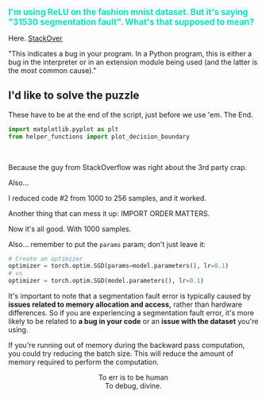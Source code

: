 <span style="color:#00e6c1;font-size:larger;font-weight:bold">I'm using ReLU on the fashion mnist dataset.  But it's saying "31530 segmentation fault".  What's that supposed to mean?</span>

Here.  [StackOver](https://stackoverflow.com/questions/49414841/process-finished-with-exit-code-139-interrupted-by-signal-11-sigsegv#49414907)

"This indicates a bug in your program. In a Python program, this is either a bug in the interpreter or in an extension module being used (and the latter is the most common cause)."

## I'd like to solve the puzzle

These have to be at the end of the script, just before we use 'em.  The End.

```python
import matplotlib.pyplot as plt
from helper_functions import plot_decision_boundary
```

<br>

Because the guy from StackOverflow was right about the 3rd party crap.

Also...

I reduced code #2 from 1000 to 256 samples, and it worked.

Another thing that can mess it up: IMPORT ORDER MATTERS.

Now it's all good.  With 1000 samples.

Also... remember to put the `params` param; don't just leave it:

```python
# Create an optimizer
optimizer = torch.optim.SGD(params=model.parameters(), lr=0.1)
# vs
optimizer = torch.optim.SGD(model.parameters(), lr=0.1)
```

It's important to note that a segmentation fault error is typically caused by **issues related to memory allocation and access,** rather than hardware differences. So if you are experiencing a segmentation fault error, it's more likely to be related to **a bug in your code** or an **issue with the dataset** you're using.

If you're running out of memory during the backward pass computation, you could try reducing the batch size. This will reduce the amount of memory required to perform the computation.

<center>To err is to be human<br>
To debug, divine.</center>
